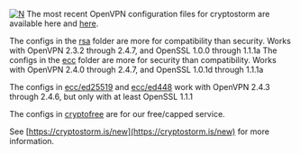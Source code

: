 [![N](https://cryptostorm.is/bloop.png)](https://cryptostorm.is/)
The most recent OpenVPN configuration files for cryptostorm are available here and [here](https://cryptostorm.is/configs/).

The configs in the [rsa](https://github.com/cryptostorm/cryptostorm_client_configuration_files/tree/master/rsa) folder are more for compatibility than security. Works with OpenVPN 2.3.2 through 2.4.7, and OpenSSL 1.0.0 through 1.1.1a
The configs in the [ecc](https://github.com/cryptostorm/cryptostorm_client_configuration_files/tree/master/ecc/) folder are more for security than compatibility. Works with OpenVPN 2.4.0 through 2.4.7, and OpenSSL 1.0.1d through 1.1.1a

The configs in [ecc/ed25519](https://github.com/cryptostorm/cryptostorm_client_configuration_files/tree/master/ecc/ed25519/) and [ecc/ed448](https://github.com/cryptostorm/cryptostorm_client_configuration_files/tree/master/ecc/ed448/) work with OpenVPN 2.4.3 through 2.4.6, but only with at least OpenSSL 1.1.1

The configs in [cryptofree](https://github.com/cryptostorm/cryptostorm_client_configuration_files/tree/master/ecc/cryptofree/) are for our free/capped service.

See [https://cryptostorm.is/new](https://cryptostorm.is/new) for more information.
